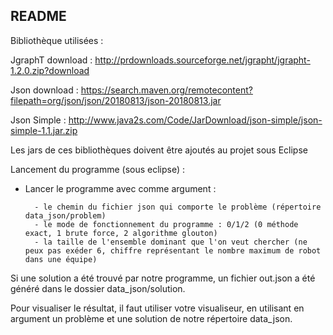 README
-----------------------
Bibliothèque utilisées :

JgraphT download : http://prdownloads.sourceforge.net/jgrapht/jgrapht-1.2.0.zip?download

Json download : https://search.maven.org/remotecontent?filepath=org/json/json/20180813/json-20180813.jar

Json Simple : http://www.java2s.com/Code/JarDownload/json-simple/json-simple-1.1.jar.zip

Les jars de ces bibliothèques doivent être ajoutés au projet sous Eclipse

Lancement du programme (sous eclipse) :
 
 -  Lancer le programme avec comme argument :
          
          - le chemin du fichier json qui comporte le problème (répertoire data_json/problem)
          - le mode de fonctionnement du programme : 0/1/2 (0 méthode exact, 1 brute force, 2 algorithme glouton)
          - la taille de l'ensemble dominant que l'on veut chercher (ne peux pas exéder 6, chiffre représentant le nombre maximum de robot dans une équipe)

Si une solution a été trouvé par notre programme, un fichier out.json a été généré dans le dossier data_json/solution.

Pour visualiser le résultat, il faut utiliser votre visualiseur, en utilisant en argument un problème et une solution de notre répertoire data_json.
